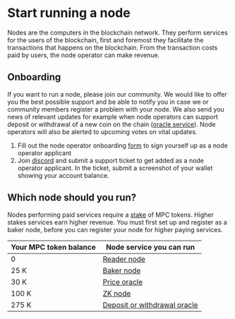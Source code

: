 # Start running a node

Nodes are the computers in the blockchain network. They perform services for the users of the blockchain, first and foremost they facilitate the transactions that happens on the blockchain. From the transaction costs paid by users, the node operator can make revenue.

## Onboarding

If you want to run a node, please join our community. We would like to offer you the best possible support and be able to notify you in case we or community members register a problem with your node. We also send you news of relevant updates for example when node operators can support deposit or withdrawal of a new coin on the chain ([oracle service](oracles-on-partisia-blockchain.md)). Node operators will also be alerted to upcoming votes on vital updates.

1. Fill out the node operator onboarding [form](https://forms.monday.com/forms/8de1fb7d3099178333db642c4d1fe640?r=euc1) to sign yourself up as a node operator applicant
2. Join [discord](https://discord.com/invite/KYjucw3Sad) and submit a support ticket to get added as a node operator applicant. In the ticket, submit a screenshot of your wallet showing your account balance.


## Which node should you run?

Nodes performing paid services require a [stake](../pbc-fundamentals/dictionary.md#stakestaking) of MPC tokens. Higher stakes services earn higher revenue.
You must first set up and register as a baker node, before you can register your node for higher paying services.

| Your MPC token balance | Node service you can run     |
|------------------------|------------------------------|
| 0                      | [Reader node](../node-operations/how-to-run-a-reader-node.md)                  |
| 25 K                   | [Baker node](../node-operations/run-a-baker-node.md)                   |
| 30 K                   | [Price oracle](../node-operations/join-or-leave-a-deposit-withdrawal-or-price-oracle.md)                 |
| 100 K                  | [ZK node](../node-operations/run-a-zk-node.md)                      |
| 275 K                  | [Deposit or withdrawal oracle](../node-operations/join-or-leave-a-deposit-withdrawal-or-price-oracle.md) |

